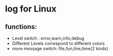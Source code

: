 # log for Linux

## functions:
- Level switch : error,warn,info,debug
- Different Levels correspond to different colors 
- more message switch: file,fun,line,time(2 kinds)